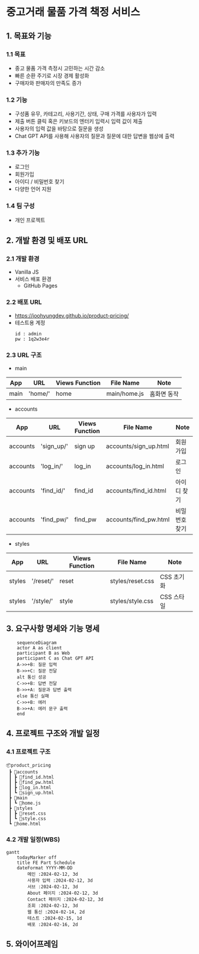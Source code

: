 # 중고거래 물품 가격 책정 서비스 
## 1. 목표와 기능 
### 1.1 목표
- 중고 물품 가격 측정시 고민하는 시간 감소
- 빠른 순환 주기로 시장 경제 활성화
- 구매자와 판매자의 만족도 증가

### 1.2 기능
- 구성품 유무, 카테고리, 사용기간, 상태, 구매 가격를 사용자가 입력
- 제출 버튼 클릭 혹은 키보드의 엔터키 입력시 입력 값이 제출
- 사용자의 입력 값을 바탕으로 질문을 생성
- Chat GPT API를 사용해 사용자의 질문과 질문에 대한 답변을 웹상에 출력

### 1.3 추가 기능 
- 로그인
- 회원가입
- 아이디 / 비밀번호 찾기
- 다양한 언어 지원 

### 1.4 팀 구성
- 개인 프로젝트

## 2. 개발 환경 및 배포 URL
### 2.1 개발 환경
- Vanilla JS
- 서비스 배포 환경
  - GitHub Pages

### 2.2 배포 URL
- https://joohyungdev.github.io/product-pricing/
- 테스트용 계정
  ```
  id : admin
  pw : 1q2w3e4r
  ```

### 2.3 URL 구조
- main

| App       | URL                                        | Views Function    | File Name                        | Note           |
|-----------|--------------------------------------------|-------------------|----------------------------------|----------------|
| main      | 'home/'                                    | home              | main/home.js                     | 홈화면 동작     |

- accounts

| App       | URL                                        | Views Function    | File Name                             | Note           |
|-----------|--------------------------------------------|-------------------|---------------------------------------|----------------|
| accounts  | 'sign_up/'                                 | sign up           | accounts/sign_up.html                 |회원가입         |
| accounts  | 'log_in/'                                  | log_in            | accounts/log_in.html                  |로그인           |
| accounts  | 'find_id/'                                 | find_id           | accounts/find_id.html                 |아이디 찾기      |
| accounts  | 'find_pw/'                                 | find_pw           | accounts/find_pw.html                 |비밀번호 찾기    |

- styles

| App       | URL                                        | Views Function    | File Name                        | Note           |
|-----------|--------------------------------------------|-------------------|----------------------------------|----------------|
| styles    | '/reset/'                                  | reset             | styles/reset.css                 | CSS 초기화      |
| styles    | '/style/'                                  | style             | styles/style.css                 | CSS 스타일      |

## 3. 요구사항 명세와 기능 명세 
```mermaid
    sequenceDiagram
    actor A as client
    participant B as Web
    participant C as Chat GPT API
    A->>+B: 질문 입력
    B->>+C: 질문 전달
    alt 통신 성공
    C->>+B: 답변 전달
    B->>+A: 질문과 답변 출력
    else 통신 실패 
    C->>+B: 에러
    B->>+A: 에러 문구 출력
    end
```

## 4. 프로젝트 구조와 개발 일정
### 4.1 프로젝트 구조 
```
📦product_pricing
 ┣ 📂accounts
 ┃ ┣ 📜find_id.html
 ┃ ┣ 📜find_pw.html
 ┃ ┣ 📜log_in.html
 ┃ ┗ 📜sign_up.html
 ┣ 📂main
 ┃ ┗ 📜home.js
 ┣ 📂styles
 ┃ ┣ 📜reset.css
 ┃ ┗ 📜style.css
 ┗ 📜home.html
```
### 4.2 개발 일정(WBS)
```mermaid
gantt
    todayMarker off
    title FE Part Schedule
    dateFormat YYYY-MM-DD
        메인 :2024-02-12, 3d
        사용자 입력 :2024-02-12, 3d
        서브 :2024-02-12, 3d
        About 페이지 :2024-02-12, 3d
        Contact 페이지 :2024-02-12, 3d
        조회 :2024-02-12, 3d
        웹 통신 :2024-02-14, 2d
        테스트 :2024-02-15, 1d
        배포 :2024-02-16, 2d
```
## 5. 와이어프레임 
